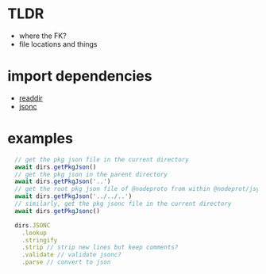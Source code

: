 # TLDR
  - where the FK?
  - file locations and things

# import dependencies
  - [readdir](https://github.com/folder/readdir)
  - [jsonc](https://github.com/fabiospampinato/jsonc-simple-parser/blob/master/test/lib/index.js)


# examples
  ```js
    // get the pkg json file in the current directory
    await dirs.getPkgJson()
    // get the pkg json in the parent directory
    await dirs.getPkgJson('..')
    // get the root pkg json file of @nodeproto from within @nodeprot/jsync
    await dirs.getPkgJson('../../..')
    // similarly, get the pkg jsonc file in the current directory
    await dirs.getPkgJsonc()

    dirs.JSONC
      .lookup
      .stringify
      .strip // strip new lines but keep comments?
      .validate // validate jsonc?
      .parse // convert to json
  ```

